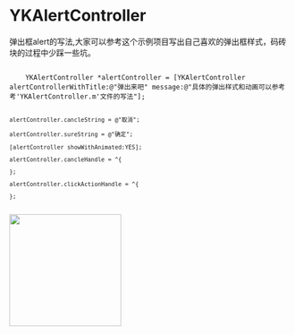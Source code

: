 # YKAlertController
弹出框alert的写法,大家可以参考这个示例项目写出自己喜欢的弹出框样式，码砖块的过程中少踩一些坑。
<div style={display: flex}>
<code>
    YKAlertController *alertController = [YKAlertController alertControllerWithTitle:@"弹出来吧" message:@"具体的弹出样式和动画可以参考考'YKAlertController.m'文件的写法"];
    
    alertController.cancleString = @"取消";
    
    alertController.sureString = @"确定";
    
    [alertController showWithAnimated:YES];
    
    alertController.cancleHandle = ^{
        
    };
    
    alertController.clickActionHandle = ^{
        
    };
</code>
<img src="http://7xsim2.com1.z0.glb.clouddn.com/2017-06-29%2013_44_48.gif" width = 200px />
</div>
